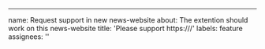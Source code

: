 ---
name: Request support in new news-website
about: The extention should work on this news-website 
title: 'Please support https://<YOUR-REQUESTED-WEBSITE-URL>/'
labels: feature
assignees: ''